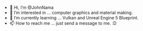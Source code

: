 - 👋 Hi, I’m @JohnNama
- 👀 I’m interested in ... computer graphics and material making. 
- 🌱 I’m currently learning ... Vulkan and Unreal Engine 5 Blueprint.
- 📫 How to reach me ... just send a message to me. :D

<!---
JohnNama/JohnNama is a ✨ special ✨ repository because its `README.md` (this file) appears on your GitHub profile.
You can click the Preview link to take a look at your changes.
--->
